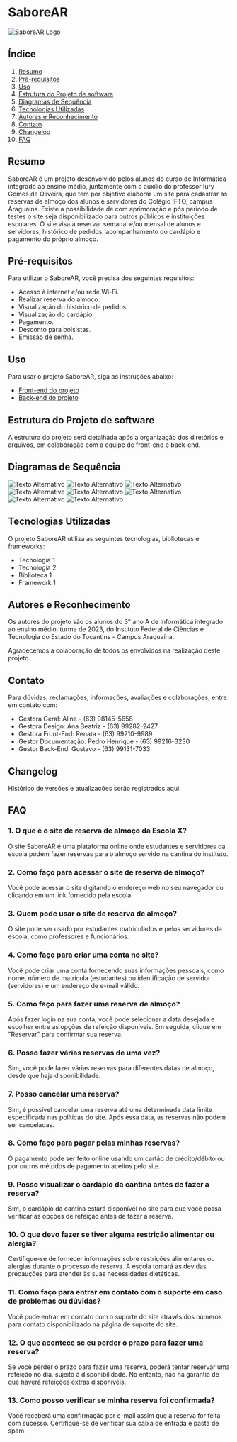 # SaboreAR

![SaboreAR Logo](link-para-o-logo.png)

## Índice
1. [Resumo](#resumo)
2. [Pré-requisitos](#pré-requisitos)
3. [Uso](#uso)
4. [Estrutura do Projeto de software](#estrutura-do-projeto-de-software)
5. [Diagramas de Sequência](#diagramas-de-sequência)
6. [Tecnologias Utilizadas](#tecnologias-utilizadas)
7. [Autores e Reconhecimento](#autores-e-reconhecimento)
8. [Contato](#contato)
9. [Changelog](#changelog)
10. [FAQ](#faq)

## Resumo
SaboreAR é um projeto desenvolvido pelos alunos do curso de Informática integrado ao ensino médio, juntamente com o auxílio do professor Iury Gomes de Oliveira, que tem por objetivo elaborar um site para cadastrar as reservas de almoço dos alunos e servidores do Colégio IFTO, campus Araguaína. Existe a possibilidade de com aprimoração e pós período de testes o site seja disponibilizado para outros públicos e instituições escolares. O site visa a reservar semanal e/ou mensal de alunos e servidores, histórico de pedidos, acompanhamento do cardápio e pagamento do próprio almoço.

## Pré-requisitos
Para utilizar o SaboreAR, você precisa dos seguintes requisitos:

- Acesso à internet e/ou rede Wi-Fi.
- Realizar reserva do almoço.
- Visualização do histórico de pedidos.
- Visualização do cardápio.
- Pagamento.
- Desconto para bolsistas.
- Emissão de senha.

## Uso
Para usar o projeto SaboreAR, siga as instruções abaixo:

- [Front-end do projeto](link-para-o-repositório-front-end)
- [Back-end do projeto](link-para-o-repositório-back-end)

## Estrutura do Projeto de software
A estrutura do projeto será detalhada após a organização dos diretórios e arquivos, em colaboração com a equipe de front-end e back-end.

## Diagramas de Sequência
![Texto Alternativo](https://github.com/byancamamedes/documentacao/blob/main/CAE%20reserva.png?raw=true)
![Texto Alternativo](https://github.com/byancamamedes/documentacao/blob/main/cadastro.png?raw=true)
![Texto Alternativo](https://github.com/byancamamedes/documentacao/blob/main/cae%20cadastro.png?raw=true)
![Texto Alternativo](https://github.com/byancamamedes/documentacao/blob/main/cantina%20cadastro.png?raw=true)
![Texto Alternativo](https://github.com/byancamamedes/documentacao/blob/main/cantina%20reserva.png?raw=true)
![Texto Alternativo](https://github.com/byancamamedes/documentacao/blob/main/historico.png?raw=true)
![Texto Alternativo](https://github.com/byancamamedes/documentacao/blob/main/pagamento.png?raw=true)
![Texto Alternativo](https://github.com/byancamamedes/documentacao/blob/main/reserva.png?raw=true)




## Tecnologias Utilizadas
O projeto SaboreAR utiliza as seguintes tecnologias, bibliotecas e frameworks:

- Tecnologia 1
- Tecnologia 2
- Biblioteca 1
- Framework 1

## Autores e Reconhecimento
Os autores do projeto são os alunos do 3° ano A de Informática integrado ao ensino médio, turma de 2023, do Instituto Federal de Ciências e Tecnologia do Estado do Tocantins - Campus Araguaína.

Agradecemos a colaboração de todos os envolvidos na realização deste projeto.

## Contato
Para dúvidas, reclamações, informações, avaliações e colaborações, entre em contato com:

- Gestora Geral: Aline - (63) 98145-5658
- Gestora Design: Ana Beatriz - (63) 99282-2427
- Gestora Front-End: Renata - (63) 99210-9989
- Gestor Documentação: Pedro Henrique - (63) 99216-3230
- Gestor Back-End: Gustavo - (63) 99131-7033

## Changelog
Histórico de versões e atualizações serão registrados aqui.

## FAQ
### 1. O que é o site de reserva de almoço da Escola X?
O site SaboreAR é uma plataforma online onde estudantes e servidores da escola podem fazer reservas para o almoço servido na cantina do instituto.

### 2. Como faço para acessar o site de reserva de almoço?
Você pode acessar o site digitando o endereço web no seu navegador ou clicando em um link fornecido pela escola.

### 3. Quem pode usar o site de reserva de almoço?
O site pode ser usado por estudantes matriculados e pelos servidores da escola, como professores e funcionários.

### 4. Como faço para criar uma conta no site?
Você pode criar uma conta fornecendo suas informações pessoais, como nome, número de matrícula (estudantes) ou identificação de servidor (servidores) e um endereço de e-mail válido.

### 5. Como faço para fazer uma reserva de almoço?
Após fazer login na sua conta, você pode selecionar a data desejada e escolher entre as opções de refeição disponíveis. Em seguida, clique em "Reservar" para confirmar sua reserva.

### 6. Posso fazer várias reservas de uma vez?
Sim, você pode fazer várias reservas para diferentes datas de almoço, desde que haja disponibilidade.

### 7. Posso cancelar uma reserva?
Sim, é possível cancelar uma reserva até uma determinada data limite especificada nas políticas do site. Após essa data, as reservas não podem ser canceladas.

### 8. Como faço para pagar pelas minhas reservas?
O pagamento pode ser feito online usando um cartão de crédito/débito ou por outros métodos de pagamento aceitos pelo site.

### 9. Posso visualizar o cardápio da cantina antes de fazer a reserva?
Sim, o cardápio da cantina estará disponível no site para que você possa verificar as opções de refeição antes de fazer a reserva.

### 10. O que devo fazer se tiver alguma restrição alimentar ou alergia?
Certifique-se de fornecer informações sobre restrições alimentares ou alergias durante o processo de reserva. A escola tomará as devidas precauções para atender às suas necessidades dietéticas.

### 11. Como faço para entrar em contato com o suporte em caso de problemas ou dúvidas?
Você pode entrar em contato com o suporte do site através dos números para contato disponibilizado na página de suporte do site.

### 12. O que acontece se eu perder o prazo para fazer uma reserva?
Se você perder o prazo para fazer uma reserva, poderá tentar reservar uma refeição no dia, sujeito à disponibilidade. No entanto, não há garantia de que haverá refeições extras disponíveis.

### 13. Como posso verificar se minha reserva foi confirmada?
Você receberá uma confirmação por e-mail assim que a reserva for feita com sucesso. Certifique-se de verificar sua caixa de entrada e pasta de spam.
